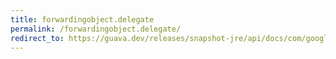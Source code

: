 ```yaml
---
title: forwardingobject.delegate
permalink: /forwardingobject.delegate/
redirect_to: https://guava.dev/releases/snapshot-jre/api/docs/com/google/common/collect/ForwardingObject.html#delegate--
---
```


